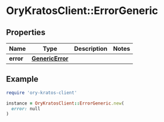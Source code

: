 # OryKratosClient::ErrorGeneric

## Properties

| Name | Type | Description | Notes |
| ---- | ---- | ----------- | ----- |
| **error** | [**GenericError**](GenericError.md) |  |  |

## Example

```ruby
require 'ory-kratos-client'

instance = OryKratosClient::ErrorGeneric.new(
  error: null
)
```

